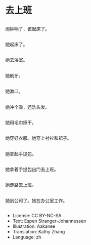 # 去上班

##
闹钟响了，该起床了。

##
她起床了。

##
她去浴室。

##
她刷牙。

##
她漱口。

##
她冲个澡，还洗头发。

##
她用毛巾擦干。

##
她穿好衣服。她穿上衬衫和裙子。

##
她拿起手提包。

##
她拿着手提包出门去上班。

##
她走路去上班。

##
她到公司了。她在办公室工作。

##
* License: CC BY-NC-SA
* Text: Espen Stranger-Johannessen
* Illustration: Aakanee
* Translation: Kathy Zhang
* Language: zh
